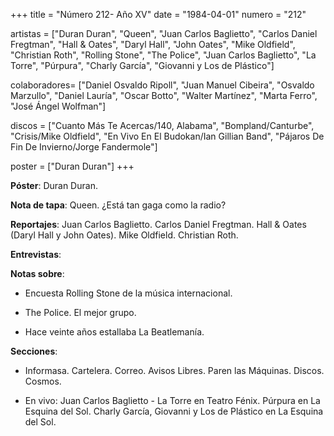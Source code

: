 +++
title = "Número 212- Año XV"
date = "1984-04-01"
numero = "212"

artistas = ["Duran Duran", "Queen", "Juan Carlos Baglietto", "Carlos Daniel Fregtman", "Hall & Oates", "Daryl Hall", "John Oates", "Mike Oldfield", "Christian Roth", "Rolling Stone", "The Police", "Juan Carlos Baglietto", "La Torre", "Púrpura", "Charly García", "Giovanni y Los de Plástico"]

colaboradores= ["Daniel Osvaldo Ripoll", "Juan Manuel Cibeira", "Osvaldo Marzullo", "Daniel Lauría", "Oscar Botto", "Walter Martínez", "Marta Ferro", "José Ángel Wolfman"]

discos = ["Cuanto Más Te Acercas/140, Alabama", "Bompland/Canturbe", "Crisis/Mike Oldfield", "En Vivo En El Budokan/Ian Gillian Band", "Pájaros De Fin De Invierno/Jorge Fandermole"]

poster = ["Duran Duran"]
+++

**Póster**: Duran Duran.

**Nota de tapa**: Queen. ¿Está tan gaga como la radio?

**Reportajes**: Juan Carlos Baglietto. Carlos Daniel Fregtman. Hall & Oates (Daryl Hall y John Oates). Mike Oldfield. Christian Roth.

**Entrevistas**: 

**Notas sobre**:

- Encuesta Rolling Stone de la música internacional.

- The Police. El mejor grupo.

- Hace veinte años estallaba La Beatlemanía.

**Secciones**:

- Informasa. Cartelera. Correo. Avisos Libres. Paren las Máquinas. Discos. Cosmos.

- En vivo: Juan Carlos Baglietto - La Torre en Teatro Fénix. Púrpura en La Esquina del Sol. Charly García, Giovanni y Los de Plástico en La Esquina del Sol.
